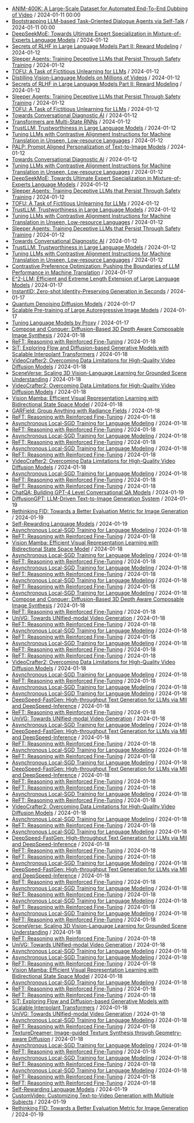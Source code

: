 - [ANIM-400K: A Large-Scale Dataset for Automated End-To-End Dubbing of Video](https://github.com/deep-diver/hf-daily-paper-newsletter/blob/main/archive/1/2024-01-11+ANIM-400K%3A+A+Large-Scale+Dataset+for+Automated+End-To-End+Dubbing+of+Video.yaml) / 2024-01-11 00:00
- [Bootstrapping LLM-based Task-Oriented Dialogue Agents via Self-Talk](https://github.com/deep-diver/hf-daily-paper-newsletter/blob/main/archive/1/2024-01-11+Bootstrapping+LLM-based+Task-Oriented+Dialogue+Agents+via+Self-Talk.yaml) / 2024-01-11 00:00
- [DeepSeekMoE: Towards Ultimate Expert Specialization in Mixture-of-Experts Language Models](https://github.com/deep-diver/hf-daily-paper-newsletter/blob/main/archive/2/2024-01-12+DeepSeekMoE%3A+Towards+Ultimate+Expert+Specialization+in+Mixture-of-Experts+Language+Models.yaml) / 2024-01-12
- [Secrets of RLHF in Large Language Models Part II: Reward Modeling](https://github.com/deep-diver/hf-daily-paper-newsletter/blob/main/archive/2/2024-01-12+Secrets+of+RLHF+in+Large+Language+Models+Part+II%3A+Reward+Modeling.yaml) / 2024-01-12
- [Sleeper Agents: Training Deceptive LLMs that Persist Through Safety Training](https://github.com/deep-diver/hf-daily-paper-newsletter/blob/main/archive/2/2024-01-12+Sleeper+Agents%3A+Training+Deceptive+LLMs+that+Persist+Through+Safety+Training.yaml) / 2024-01-12
- [TOFU: A Task of Fictitious Unlearning for LLMs](https://github.com/deep-diver/hf-daily-paper-newsletter/blob/main/archive/2/2024-01-12+TOFU%3A+A+Task+of+Fictitious+Unlearning+for+LLMs.yaml) / 2024-01-12
- [Distilling Vision-Language Models on Millions of Videos](https://github.com/deep-diver/hf-daily-paper-newsletter/blob/main/archive/3/2024-01-12+Distilling+Vision-Language+Models+on+Millions+of+Videos.yaml) / 2024-01-12
- [Secrets of RLHF in Large Language Models Part II: Reward Modeling](https://github.com/deep-diver/hf-daily-paper-newsletter/blob/main/archive/3/2024-01-12+Secrets+of+RLHF+in+Large+Language+Models+Part+II%3A+Reward+Modeling.yaml) / 2024-01-12
- [Sleeper Agents: Training Deceptive LLMs that Persist Through Safety Training](https://github.com/deep-diver/hf-daily-paper-newsletter/blob/main/archive/3/2024-01-12+Sleeper+Agents%3A+Training+Deceptive+LLMs+that+Persist+Through+Safety+Training.yaml) / 2024-01-12
- [TOFU: A Task of Fictitious Unlearning for LLMs](https://github.com/deep-diver/hf-daily-paper-newsletter/blob/main/archive/3/2024-01-12+TOFU%3A+A+Task+of+Fictitious+Unlearning+for+LLMs.yaml) / 2024-01-12
- [Towards Conversational Diagnostic AI](https://github.com/deep-diver/hf-daily-paper-newsletter/blob/main/archive/3/2024-01-12+Towards+Conversational+Diagnostic+AI.yaml) / 2024-01-12
- [Transformers are Multi-State RNNs](https://github.com/deep-diver/hf-daily-paper-newsletter/blob/main/archive/3/2024-01-12+Transformers+are+Multi-State+RNNs.yaml) / 2024-01-12
- [TrustLLM: Trustworthiness in Large Language Models](https://github.com/deep-diver/hf-daily-paper-newsletter/blob/main/archive/3/2024-01-12+TrustLLM%3A+Trustworthiness+in+Large+Language+Models.yaml) / 2024-01-12
- [Tuning LLMs with Contrastive Alignment Instructions for Machine Translation in Unseen, Low-resource Languages](https://github.com/deep-diver/hf-daily-paper-newsletter/blob/main/archive/3/2024-01-12+Tuning+LLMs+with+Contrastive+Alignment+Instructions+for+Machine+Translation+in+Unseen%2C+Low-resource+Languages.yaml) / 2024-01-12
- [PALP: Prompt Aligned Personalization of Text-to-Image Models](https://github.com/deep-diver/hf-daily-paper-newsletter/blob/main/archive/4/2024-01-12+PALP%3A+Prompt+Aligned+Personalization+of+Text-to-Image+Models.yaml) / 2024-01-12
- [Towards Conversational Diagnostic AI](https://github.com/deep-diver/hf-daily-paper-newsletter/blob/main/archive/4/2024-01-12+Towards+Conversational+Diagnostic+AI.yaml) / 2024-01-12
- [Tuning LLMs with Contrastive Alignment Instructions for Machine Translation in Unseen, Low-resource Languages](https://github.com/deep-diver/hf-daily-paper-newsletter/blob/main/archive/4/2024-01-12+Tuning+LLMs+with+Contrastive+Alignment+Instructions+for+Machine+Translation+in+Unseen%2C+Low-resource+Languages.yaml) / 2024-01-12
- [DeepSeekMoE: Towards Ultimate Expert Specialization in Mixture-of-Experts Language Models](https://github.com/deep-diver/hf-daily-paper-newsletter/blob/main/archive/5/2024-01-12+DeepSeekMoE%3A+Towards+Ultimate+Expert+Specialization+in+Mixture-of-Experts+Language+Models.yaml) / 2024-01-12
- [Sleeper Agents: Training Deceptive LLMs that Persist Through Safety Training](https://github.com/deep-diver/hf-daily-paper-newsletter/blob/main/archive/5/2024-01-12+Sleeper+Agents%3A+Training+Deceptive+LLMs+that+Persist+Through+Safety+Training.yaml) / 2024-01-12
- [TOFU: A Task of Fictitious Unlearning for LLMs](https://github.com/deep-diver/hf-daily-paper-newsletter/blob/main/archive/5/2024-01-12+TOFU%3A+A+Task+of+Fictitious+Unlearning+for+LLMs.yaml) / 2024-01-12
- [TrustLLM: Trustworthiness in Large Language Models](https://github.com/deep-diver/hf-daily-paper-newsletter/blob/main/archive/5/2024-01-12+TrustLLM%3A+Trustworthiness+in+Large+Language+Models.yaml) / 2024-01-12
- [Tuning LLMs with Contrastive Alignment Instructions for Machine Translation in Unseen, Low-resource Languages](https://github.com/deep-diver/hf-daily-paper-newsletter/blob/main/archive/5/2024-01-12+Tuning+LLMs+with+Contrastive+Alignment+Instructions+for+Machine+Translation+in+Unseen%2C+Low-resource+Languages.yaml) / 2024-01-12
- [Sleeper Agents: Training Deceptive LLMs that Persist Through Safety Training](https://github.com/deep-diver/hf-daily-paper-newsletter/blob/main/archive/6/2024-01-12+Sleeper+Agents%3A+Training+Deceptive+LLMs+that+Persist+Through+Safety+Training.yaml) / 2024-01-12
- [Towards Conversational Diagnostic AI](https://github.com/deep-diver/hf-daily-paper-newsletter/blob/main/archive/6/2024-01-12+Towards+Conversational+Diagnostic+AI.yaml) / 2024-01-12
- [TrustLLM: Trustworthiness in Large Language Models](https://github.com/deep-diver/hf-daily-paper-newsletter/blob/main/archive/6/2024-01-12+TrustLLM%3A+Trustworthiness+in+Large+Language+Models.yaml) / 2024-01-12
- [Tuning LLMs with Contrastive Alignment Instructions for Machine Translation in Unseen, Low-resource Languages](https://github.com/deep-diver/hf-daily-paper-newsletter/blob/main/archive/6/2024-01-12+Tuning+LLMs+with+Contrastive+Alignment+Instructions+for+Machine+Translation+in+Unseen%2C+Low-resource+Languages.yaml) / 2024-01-12
- [Contrastive Preference Optimization: Pushing the Boundaries of LLM Performance in Machine Translation](https://github.com/deep-diver/hf-daily-paper-newsletter/blob/main/archive/7/2024-01-17+Contrastive+Preference+Optimization%3A+Pushing+the+Boundaries+of+LLM+Performance+in+Machine+Translation.yaml) / 2024-01-17
- [E^2-LLM: Efficient and Extreme Length Extension of Large Language Models](https://github.com/deep-diver/hf-daily-paper-newsletter/blob/main/archive/7/2024-01-17+E%5E2-LLM%3A+Efficient+and+Extreme+Length+Extension+of+Large+Language+Models.yaml) / 2024-01-17
- [InstantID: Zero-shot Identity-Preserving Generation in Seconds](https://github.com/deep-diver/hf-daily-paper-newsletter/blob/main/archive/7/2024-01-17+InstantID%3A+Zero-shot+Identity-Preserving+Generation+in+Seconds.yaml) / 2024-01-17
- [Quantum Denoising Diffusion Models](https://github.com/deep-diver/hf-daily-paper-newsletter/blob/main/archive/7/2024-01-17+Quantum+Denoising+Diffusion+Models.yaml) / 2024-01-17
- [Scalable Pre-training of Large Autoregressive Image Models](https://github.com/deep-diver/hf-daily-paper-newsletter/blob/main/archive/7/2024-01-17+Scalable+Pre-training+of+Large+Autoregressive+Image+Models.yaml) / 2024-01-17
- [Tuning Language Models by Proxy](https://github.com/deep-diver/hf-daily-paper-newsletter/blob/main/archive/7/2024-01-17+Tuning+Language+Models+by+Proxy.yaml) / 2024-01-17
- [Compose and Conquer: Diffusion-Based 3D Depth Aware Composable Image Synthesis](https://github.com/deep-diver/hf-daily-paper-newsletter/blob/main/archive/8/2024-01-18+Compose+and+Conquer%3A+Diffusion-Based+3D+Depth+Aware+Composable+Image+Synthesis.yaml) / 2024-01-18
- [ReFT: Reasoning with Reinforced Fine-Tuning](https://github.com/deep-diver/hf-daily-paper-newsletter/blob/main/archive/8/2024-01-18+ReFT%3A+Reasoning+with+Reinforced+Fine-Tuning.yaml) / 2024-01-18
- [SiT: Exploring Flow and Diffusion-based Generative Models with Scalable Interpolant Transformers](https://github.com/deep-diver/hf-daily-paper-newsletter/blob/main/archive/8/2024-01-18+SiT%3A+Exploring+Flow+and+Diffusion-based+Generative+Models+with+Scalable+Interpolant+Transformers.yaml) / 2024-01-18
- [VideoCrafter2: Overcoming Data Limitations for High-Quality Video Diffusion Models](https://github.com/deep-diver/hf-daily-paper-newsletter/blob/main/archive/8/2024-01-18+VideoCrafter2%3A+Overcoming+Data+Limitations+for+High-Quality+Video+Diffusion+Models.yaml) / 2024-01-18
- [SceneVerse: Scaling 3D Vision-Language Learning for Grounded Scene Understanding](https://github.com/deep-diver/hf-daily-paper-newsletter/blob/main/archive/9/2024-01-18+SceneVerse%3A+Scaling+3D+Vision-Language+Learning+for+Grounded+Scene+Understanding.yaml) / 2024-01-18
- [VideoCrafter2: Overcoming Data Limitations for High-Quality Video Diffusion Models](https://github.com/deep-diver/hf-daily-paper-newsletter/blob/main/archive/9/2024-01-18+VideoCrafter2%3A+Overcoming+Data+Limitations+for+High-Quality+Video+Diffusion+Models.yaml) / 2024-01-18
- [Vision Mamba: Efficient Visual Representation Learning with Bidirectional State Space Model](https://github.com/deep-diver/hf-daily-paper-newsletter/blob/main/archive/9/2024-01-18+Vision+Mamba%3A+Efficient+Visual+Representation+Learning+with+Bidirectional+State+Space+Model.yaml) / 2024-01-18
- [GARField: Group Anything with Radiance Fields](https://github.com/deep-diver/hf-daily-paper-newsletter/blob/main/archive/10/2024-01-18+GARField%3A+Group+Anything+with+Radiance+Fields.yaml) / 2024-01-18
- [ReFT: Reasoning with Reinforced Fine-Tuning](https://github.com/deep-diver/hf-daily-paper-newsletter/blob/main/archive/10/2024-01-18+ReFT%3A+Reasoning+with+Reinforced+Fine-Tuning.yaml) / 2024-01-18
- [Asynchronous Local-SGD Training for Language Modeling](https://github.com/deep-diver/hf-daily-paper-newsletter/blob/main/archive/11/2024-01-18+Asynchronous+Local-SGD+Training+for+Language+Modeling.yaml) / 2024-01-18
- [ReFT: Reasoning with Reinforced Fine-Tuning](https://github.com/deep-diver/hf-daily-paper-newsletter/blob/main/archive/11/2024-01-18+ReFT%3A+Reasoning+with+Reinforced+Fine-Tuning.yaml) / 2024-01-18
- [Asynchronous Local-SGD Training for Language Modeling](https://github.com/deep-diver/hf-daily-paper-newsletter/blob/main/archive/12/2024-01-18+Asynchronous+Local-SGD+Training+for+Language+Modeling.yaml) / 2024-01-18
- [ReFT: Reasoning with Reinforced Fine-Tuning](https://github.com/deep-diver/hf-daily-paper-newsletter/blob/main/archive/12/2024-01-18+ReFT%3A+Reasoning+with+Reinforced+Fine-Tuning.yaml) / 2024-01-18
- [Asynchronous Local-SGD Training for Language Modeling](https://github.com/deep-diver/hf-daily-paper-newsletter/blob/main/archive/13/2024-01-18+Asynchronous+Local-SGD+Training+for+Language+Modeling.yaml) / 2024-01-18
- [ReFT: Reasoning with Reinforced Fine-Tuning](https://github.com/deep-diver/hf-daily-paper-newsletter/blob/main/archive/13/2024-01-18+ReFT%3A+Reasoning+with+Reinforced+Fine-Tuning.yaml) / 2024-01-18
- [VideoCrafter2: Overcoming Data Limitations for High-Quality Video Diffusion Models](https://github.com/deep-diver/hf-daily-paper-newsletter/blob/main/archive/13/2024-01-18+VideoCrafter2%3A+Overcoming+Data+Limitations+for+High-Quality+Video+Diffusion+Models.yaml) / 2024-01-18
- [Asynchronous Local-SGD Training for Language Modeling](https://github.com/deep-diver/hf-daily-paper-newsletter/blob/main/archive/14/2024-01-18+Asynchronous+Local-SGD+Training+for+Language+Modeling.yaml) / 2024-01-18
- [ReFT: Reasoning with Reinforced Fine-Tuning](https://github.com/deep-diver/hf-daily-paper-newsletter/blob/main/archive/14/2024-01-18+ReFT%3A+Reasoning+with+Reinforced+Fine-Tuning.yaml) / 2024-01-18
- [ReFT: Reasoning with Reinforced Fine-Tuning](https://github.com/deep-diver/hf-daily-paper-newsletter/blob/main/archive/15/2024-01-18+ReFT%3A+Reasoning+with+Reinforced+Fine-Tuning.yaml) / 2024-01-18
- [ChatQA: Building GPT-4 Level Conversational QA Models](https://github.com/deep-diver/hf-daily-paper-newsletter/blob/main/archive/16/2024-01-19+ChatQA%3A+Building+GPT-4+Level+Conversational+QA+Models.yaml) / 2024-01-19
- [DiffusionGPT: LLM-Driven Text-to-Image Generation System](https://github.com/deep-diver/hf-daily-paper-newsletter/blob/main/archive/16/2024-01-19+DiffusionGPT%3A+LLM-Driven+Text-to-Image+Generation+System.yaml) / 2024-01-19
- [Rethinking FID: Towards a Better Evaluation Metric for Image Generation](https://github.com/deep-diver/hf-daily-paper-newsletter/blob/main/archive/16/2024-01-19+Rethinking+FID%3A+Towards+a+Better+Evaluation+Metric+for+Image+Generation.yaml) / 2024-01-19
- [Self-Rewarding Language Models](https://github.com/deep-diver/hf-daily-paper-newsletter/blob/main/archive/16/2024-01-19+Self-Rewarding+Language+Models.yaml) / 2024-01-19
- [Asynchronous Local-SGD Training for Language Modeling](https://github.com/deep-diver/hf-daily-paper-newsletter/blob/main/archive/17/2024-01-18+Asynchronous+Local-SGD+Training+for+Language+Modeling.yaml) / 2024-01-18
- [ReFT: Reasoning with Reinforced Fine-Tuning](https://github.com/deep-diver/hf-daily-paper-newsletter/blob/main/archive/17/2024-01-18+ReFT%3A+Reasoning+with+Reinforced+Fine-Tuning.yaml) / 2024-01-18
- [Vision Mamba: Efficient Visual Representation Learning with Bidirectional State Space Model](https://github.com/deep-diver/hf-daily-paper-newsletter/blob/main/archive/17/2024-01-18+Vision+Mamba%3A+Efficient+Visual+Representation+Learning+with+Bidirectional+State+Space+Model.yaml) / 2024-01-18
- [Asynchronous Local-SGD Training for Language Modeling](https://github.com/deep-diver/hf-daily-paper-newsletter/blob/main/archive/18/2024-01-18+Asynchronous+Local-SGD+Training+for+Language+Modeling.yaml) / 2024-01-18
- [ReFT: Reasoning with Reinforced Fine-Tuning](https://github.com/deep-diver/hf-daily-paper-newsletter/blob/main/archive/18/2024-01-18+ReFT%3A+Reasoning+with+Reinforced+Fine-Tuning.yaml) / 2024-01-18
- [Asynchronous Local-SGD Training for Language Modeling](https://github.com/deep-diver/hf-daily-paper-newsletter/blob/main/archive/19/2024-01-18+Asynchronous+Local-SGD+Training+for+Language+Modeling.yaml) / 2024-01-18
- [ReFT: Reasoning with Reinforced Fine-Tuning](https://github.com/deep-diver/hf-daily-paper-newsletter/blob/main/archive/19/2024-01-18+ReFT%3A+Reasoning+with+Reinforced+Fine-Tuning.yaml) / 2024-01-18
- [Asynchronous Local-SGD Training for Language Modeling](https://github.com/deep-diver/hf-daily-paper-newsletter/blob/main/archive/20/2024-01-18+Asynchronous+Local-SGD+Training+for+Language+Modeling.yaml) / 2024-01-18
- [ReFT: Reasoning with Reinforced Fine-Tuning](https://github.com/deep-diver/hf-daily-paper-newsletter/blob/main/archive/20/2024-01-18+ReFT%3A+Reasoning+with+Reinforced+Fine-Tuning.yaml) / 2024-01-18
- [Asynchronous Local-SGD Training for Language Modeling](https://github.com/deep-diver/hf-daily-paper-newsletter/blob/main/archive/21/2024-01-18+Asynchronous+Local-SGD+Training+for+Language+Modeling.yaml) / 2024-01-18
- [Compose and Conquer: Diffusion-Based 3D Depth Aware Composable Image Synthesis](https://github.com/deep-diver/hf-daily-paper-newsletter/blob/main/archive/21/2024-01-18+Compose+and+Conquer%3A+Diffusion-Based+3D+Depth+Aware+Composable+Image+Synthesis.yaml) / 2024-01-18
- [ReFT: Reasoning with Reinforced Fine-Tuning](https://github.com/deep-diver/hf-daily-paper-newsletter/blob/main/archive/21/2024-01-18+ReFT%3A+Reasoning+with+Reinforced+Fine-Tuning.yaml) / 2024-01-18
- [UniVG: Towards UNIfied-modal Video Generation](https://github.com/deep-diver/hf-daily-paper-newsletter/blob/main/archive/21/2024-01-18+UniVG%3A+Towards+UNIfied-modal+Video+Generation.yaml) / 2024-01-18
- [ReFT: Reasoning with Reinforced Fine-Tuning](https://github.com/deep-diver/hf-daily-paper-newsletter/blob/main/archive/22/2024-01-18+ReFT%3A+Reasoning+with+Reinforced+Fine-Tuning.yaml) / 2024-01-18
- [Asynchronous Local-SGD Training for Language Modeling](https://github.com/deep-diver/hf-daily-paper-newsletter/blob/main/archive/23/2024-01-18+Asynchronous+Local-SGD+Training+for+Language+Modeling.yaml) / 2024-01-18
- [ReFT: Reasoning with Reinforced Fine-Tuning](https://github.com/deep-diver/hf-daily-paper-newsletter/blob/main/archive/23/2024-01-18+ReFT%3A+Reasoning+with+Reinforced+Fine-Tuning.yaml) / 2024-01-18
- [Asynchronous Local-SGD Training for Language Modeling](https://github.com/deep-diver/hf-daily-paper-newsletter/blob/main/archive/24/2024-01-18+Asynchronous+Local-SGD+Training+for+Language+Modeling.yaml) / 2024-01-18
- [ReFT: Reasoning with Reinforced Fine-Tuning](https://github.com/deep-diver/hf-daily-paper-newsletter/blob/main/archive/24/2024-01-18+ReFT%3A+Reasoning+with+Reinforced+Fine-Tuning.yaml) / 2024-01-18
- [ReFT: Reasoning with Reinforced Fine-Tuning](https://github.com/deep-diver/hf-daily-paper-newsletter/blob/main/archive/25/2024-01-18+ReFT%3A+Reasoning+with+Reinforced+Fine-Tuning.yaml) / 2024-01-18
- [VideoCrafter2: Overcoming Data Limitations for High-Quality Video Diffusion Models](https://github.com/deep-diver/hf-daily-paper-newsletter/blob/main/archive/25/2024-01-18+VideoCrafter2%3A+Overcoming+Data+Limitations+for+High-Quality+Video+Diffusion+Models.yaml) / 2024-01-18
- [Asynchronous Local-SGD Training for Language Modeling](https://github.com/deep-diver/hf-daily-paper-newsletter/blob/main/archive/26/2024-01-18+Asynchronous+Local-SGD+Training+for+Language+Modeling.yaml) / 2024-01-18
- [ReFT: Reasoning with Reinforced Fine-Tuning](https://github.com/deep-diver/hf-daily-paper-newsletter/blob/main/archive/26/2024-01-18+ReFT%3A+Reasoning+with+Reinforced+Fine-Tuning.yaml) / 2024-01-18
- [Asynchronous Local-SGD Training for Language Modeling](https://github.com/deep-diver/hf-daily-paper-newsletter/blob/main/archive/27/2024-01-18+Asynchronous+Local-SGD+Training+for+Language+Modeling.yaml) / 2024-01-18
- [Asynchronous Local-SGD Training for Language Modeling](https://github.com/deep-diver/hf-daily-paper-newsletter/blob/main/archive/28/2024-01-18+Asynchronous+Local-SGD+Training+for+Language+Modeling.yaml) / 2024-01-18
- [DeepSpeed-FastGen: High-throughput Text Generation for LLMs via MII and DeepSpeed-Inference](https://github.com/deep-diver/hf-daily-paper-newsletter/blob/main/archive/28/2024-01-18+DeepSpeed-FastGen%3A+High-throughput+Text+Generation+for+LLMs+via+MII+and+DeepSpeed-Inference.yaml) / 2024-01-18
- [ReFT: Reasoning with Reinforced Fine-Tuning](https://github.com/deep-diver/hf-daily-paper-newsletter/blob/main/archive/28/2024-01-18+ReFT%3A+Reasoning+with+Reinforced+Fine-Tuning.yaml) / 2024-01-18
- [UniVG: Towards UNIfied-modal Video Generation](https://github.com/deep-diver/hf-daily-paper-newsletter/blob/main/archive/28/2024-01-18+UniVG%3A+Towards+UNIfied-modal+Video+Generation.yaml) / 2024-01-18
- [Asynchronous Local-SGD Training for Language Modeling](https://github.com/deep-diver/hf-daily-paper-newsletter/blob/main/archive/29/2024-01-18+Asynchronous+Local-SGD+Training+for+Language+Modeling.yaml) / 2024-01-18
- [DeepSpeed-FastGen: High-throughput Text Generation for LLMs via MII and DeepSpeed-Inference](https://github.com/deep-diver/hf-daily-paper-newsletter/blob/main/archive/29/2024-01-18+DeepSpeed-FastGen%3A+High-throughput+Text+Generation+for+LLMs+via+MII+and+DeepSpeed-Inference.yaml) / 2024-01-18
- [ReFT: Reasoning with Reinforced Fine-Tuning](https://github.com/deep-diver/hf-daily-paper-newsletter/blob/main/archive/29/2024-01-18+ReFT%3A+Reasoning+with+Reinforced+Fine-Tuning.yaml) / 2024-01-18
- [Asynchronous Local-SGD Training for Language Modeling](https://github.com/deep-diver/hf-daily-paper-newsletter/blob/main/archive/30/2024-01-18+Asynchronous+Local-SGD+Training+for+Language+Modeling.yaml) / 2024-01-18
- [ReFT: Reasoning with Reinforced Fine-Tuning](https://github.com/deep-diver/hf-daily-paper-newsletter/blob/main/archive/30/2024-01-18+ReFT%3A+Reasoning+with+Reinforced+Fine-Tuning.yaml) / 2024-01-18
- [Asynchronous Local-SGD Training for Language Modeling](https://github.com/deep-diver/hf-daily-paper-newsletter/blob/main/archive/31/2024-01-18+Asynchronous+Local-SGD+Training+for+Language+Modeling.yaml) / 2024-01-18
- [DeepSpeed-FastGen: High-throughput Text Generation for LLMs via MII and DeepSpeed-Inference](https://github.com/deep-diver/hf-daily-paper-newsletter/blob/main/archive/31/2024-01-18+DeepSpeed-FastGen%3A+High-throughput+Text+Generation+for+LLMs+via+MII+and+DeepSpeed-Inference.yaml) / 2024-01-18
- [ReFT: Reasoning with Reinforced Fine-Tuning](https://github.com/deep-diver/hf-daily-paper-newsletter/blob/main/archive/31/2024-01-18+ReFT%3A+Reasoning+with+Reinforced+Fine-Tuning.yaml) / 2024-01-18
- [ReFT: Reasoning with Reinforced Fine-Tuning](https://github.com/deep-diver/hf-daily-paper-newsletter/blob/main/archive/32/2024-01-18+ReFT%3A+Reasoning+with+Reinforced+Fine-Tuning.yaml) / 2024-01-18
- [Asynchronous Local-SGD Training for Language Modeling](https://github.com/deep-diver/hf-daily-paper-newsletter/blob/main/archive/33/2024-01-18+Asynchronous+Local-SGD+Training+for+Language+Modeling.yaml) / 2024-01-18
- [ReFT: Reasoning with Reinforced Fine-Tuning](https://github.com/deep-diver/hf-daily-paper-newsletter/blob/main/archive/33/2024-01-18+ReFT%3A+Reasoning+with+Reinforced+Fine-Tuning.yaml) / 2024-01-18
- [VideoCrafter2: Overcoming Data Limitations for High-Quality Video Diffusion Models](https://github.com/deep-diver/hf-daily-paper-newsletter/blob/main/archive/33/2024-01-18+VideoCrafter2%3A+Overcoming+Data+Limitations+for+High-Quality+Video+Diffusion+Models.yaml) / 2024-01-18
- [Asynchronous Local-SGD Training for Language Modeling](https://github.com/deep-diver/hf-daily-paper-newsletter/blob/main/archive/34/2024-01-18+Asynchronous+Local-SGD+Training+for+Language+Modeling.yaml) / 2024-01-18
- [ReFT: Reasoning with Reinforced Fine-Tuning](https://github.com/deep-diver/hf-daily-paper-newsletter/blob/main/archive/34/2024-01-18+ReFT%3A+Reasoning+with+Reinforced+Fine-Tuning.yaml) / 2024-01-18
- [Asynchronous Local-SGD Training for Language Modeling](https://github.com/deep-diver/hf-daily-paper-newsletter/blob/main/archive/35/2024-01-18+Asynchronous+Local-SGD+Training+for+Language+Modeling.yaml) / 2024-01-18
- [DeepSpeed-FastGen: High-throughput Text Generation for LLMs via MII and DeepSpeed-Inference](https://github.com/deep-diver/hf-daily-paper-newsletter/blob/main/archive/35/2024-01-18+DeepSpeed-FastGen%3A+High-throughput+Text+Generation+for+LLMs+via+MII+and+DeepSpeed-Inference.yaml) / 2024-01-18
- [ReFT: Reasoning with Reinforced Fine-Tuning](https://github.com/deep-diver/hf-daily-paper-newsletter/blob/main/archive/35/2024-01-18+ReFT%3A+Reasoning+with+Reinforced+Fine-Tuning.yaml) / 2024-01-18
- [ReFT: Reasoning with Reinforced Fine-Tuning](https://github.com/deep-diver/hf-daily-paper-newsletter/blob/main/archive/36/2024-01-18+ReFT%3A+Reasoning+with+Reinforced+Fine-Tuning.yaml) / 2024-01-18
- [Asynchronous Local-SGD Training for Language Modeling](https://github.com/deep-diver/hf-daily-paper-newsletter/blob/main/archive/37/2024-01-18+Asynchronous+Local-SGD+Training+for+Language+Modeling.yaml) / 2024-01-18
- [DeepSpeed-FastGen: High-throughput Text Generation for LLMs via MII and DeepSpeed-Inference](https://github.com/deep-diver/hf-daily-paper-newsletter/blob/main/archive/37/2024-01-18+DeepSpeed-FastGen%3A+High-throughput+Text+Generation+for+LLMs+via+MII+and+DeepSpeed-Inference.yaml) / 2024-01-18
- [ReFT: Reasoning with Reinforced Fine-Tuning](https://github.com/deep-diver/hf-daily-paper-newsletter/blob/main/archive/37/2024-01-18+ReFT%3A+Reasoning+with+Reinforced+Fine-Tuning.yaml) / 2024-01-18
- [Asynchronous Local-SGD Training for Language Modeling](https://github.com/deep-diver/hf-daily-paper-newsletter/blob/main/archive/38/2024-01-18+Asynchronous+Local-SGD+Training+for+Language+Modeling.yaml) / 2024-01-18
- [ReFT: Reasoning with Reinforced Fine-Tuning](https://github.com/deep-diver/hf-daily-paper-newsletter/blob/main/archive/38/2024-01-18+ReFT%3A+Reasoning+with+Reinforced+Fine-Tuning.yaml) / 2024-01-18
- [Asynchronous Local-SGD Training for Language Modeling](https://github.com/deep-diver/hf-daily-paper-newsletter/blob/main/archive/39/2024-01-18+Asynchronous+Local-SGD+Training+for+Language+Modeling.yaml) / 2024-01-18
- [ReFT: Reasoning with Reinforced Fine-Tuning](https://github.com/deep-diver/hf-daily-paper-newsletter/blob/main/archive/39/2024-01-18+ReFT%3A+Reasoning+with+Reinforced+Fine-Tuning.yaml) / 2024-01-18
- [Asynchronous Local-SGD Training for Language Modeling](https://github.com/deep-diver/hf-daily-paper-newsletter/blob/main/archive/40/2024-01-18+Asynchronous+Local-SGD+Training+for+Language+Modeling.yaml) / 2024-01-18
- [ReFT: Reasoning with Reinforced Fine-Tuning](https://github.com/deep-diver/hf-daily-paper-newsletter/blob/main/archive/40/2024-01-18+ReFT%3A+Reasoning+with+Reinforced+Fine-Tuning.yaml) / 2024-01-18
- [SceneVerse: Scaling 3D Vision-Language Learning for Grounded Scene Understanding](https://github.com/deep-diver/hf-daily-paper-newsletter/blob/main/archive/40/2024-01-18+SceneVerse%3A+Scaling+3D+Vision-Language+Learning+for+Grounded+Scene+Understanding.yaml) / 2024-01-18
- [ReFT: Reasoning with Reinforced Fine-Tuning](https://github.com/deep-diver/hf-daily-paper-newsletter/blob/main/archive/41/2024-01-18+ReFT%3A+Reasoning+with+Reinforced+Fine-Tuning.yaml) / 2024-01-18
- [UniVG: Towards UNIfied-modal Video Generation](https://github.com/deep-diver/hf-daily-paper-newsletter/blob/main/archive/41/2024-01-18+UniVG%3A+Towards+UNIfied-modal+Video+Generation.yaml) / 2024-01-18
- [Asynchronous Local-SGD Training for Language Modeling](https://github.com/deep-diver/hf-daily-paper-newsletter/blob/main/archive/42/2024-01-18+Asynchronous+Local-SGD+Training+for+Language+Modeling.yaml) / 2024-01-18
- [Asynchronous Local-SGD Training for Language Modeling](https://github.com/deep-diver/hf-daily-paper-newsletter/blob/main/archive/43/2024-01-18+Asynchronous+Local-SGD+Training+for+Language+Modeling.yaml) / 2024-01-18
- [ReFT: Reasoning with Reinforced Fine-Tuning](https://github.com/deep-diver/hf-daily-paper-newsletter/blob/main/archive/43/2024-01-18+ReFT%3A+Reasoning+with+Reinforced+Fine-Tuning.yaml) / 2024-01-18
- [Vision Mamba: Efficient Visual Representation Learning with Bidirectional State Space Model](https://github.com/deep-diver/hf-daily-paper-newsletter/blob/main/archive/43/2024-01-18+Vision+Mamba%3A+Efficient+Visual+Representation+Learning+with+Bidirectional+State+Space+Model.yaml) / 2024-01-18
- [Asynchronous Local-SGD Training for Language Modeling](https://github.com/deep-diver/hf-daily-paper-newsletter/blob/main/archive/44/2024-01-18+Asynchronous+Local-SGD+Training+for+Language+Modeling.yaml) / 2024-01-18
- [ReFT: Reasoning with Reinforced Fine-Tuning](https://github.com/deep-diver/hf-daily-paper-newsletter/blob/main/archive/44/2024-01-18+ReFT%3A+Reasoning+with+Reinforced+Fine-Tuning.yaml) / 2024-01-18
- [ReFT: Reasoning with Reinforced Fine-Tuning](https://github.com/deep-diver/hf-daily-paper-newsletter/blob/main/archive/45/2024-01-18+ReFT%3A+Reasoning+with+Reinforced+Fine-Tuning.yaml) / 2024-01-18
- [SiT: Exploring Flow and Diffusion-based Generative Models with Scalable Interpolant Transformers](https://github.com/deep-diver/hf-daily-paper-newsletter/blob/main/archive/45/2024-01-18+SiT%3A+Exploring+Flow+and+Diffusion-based+Generative+Models+with+Scalable+Interpolant+Transformers.yaml) / 2024-01-18
- [UniVG: Towards UNIfied-modal Video Generation](https://github.com/deep-diver/hf-daily-paper-newsletter/blob/main/archive/45/2024-01-18+UniVG%3A+Towards+UNIfied-modal+Video+Generation.yaml) / 2024-01-18
- [Asynchronous Local-SGD Training for Language Modeling](https://github.com/deep-diver/hf-daily-paper-newsletter/blob/main/archive/46/2024-01-18+Asynchronous+Local-SGD+Training+for+Language+Modeling.yaml) / 2024-01-18
- [ReFT: Reasoning with Reinforced Fine-Tuning](https://github.com/deep-diver/hf-daily-paper-newsletter/blob/main/archive/47/2024-01-18+ReFT%3A+Reasoning+with+Reinforced+Fine-Tuning.yaml) / 2024-01-18
- [TextureDreamer: Image-guided Texture Synthesis through Geometry-aware Diffusion](https://github.com/deep-diver/hf-daily-paper-newsletter/blob/main/archive/47/2024-01-18+TextureDreamer%3A+Image-guided+Texture+Synthesis+through+Geometry-aware+Diffusion.yaml) / 2024-01-18
- [Asynchronous Local-SGD Training for Language Modeling](https://github.com/deep-diver/hf-daily-paper-newsletter/blob/main/archive/48/2024-01-18+Asynchronous+Local-SGD+Training+for+Language+Modeling.yaml) / 2024-01-18
- [ReFT: Reasoning with Reinforced Fine-Tuning](https://github.com/deep-diver/hf-daily-paper-newsletter/blob/main/archive/48/2024-01-18+ReFT%3A+Reasoning+with+Reinforced+Fine-Tuning.yaml) / 2024-01-18
- [Asynchronous Local-SGD Training for Language Modeling](https://github.com/deep-diver/hf-daily-paper-newsletter/blob/main/archive/49/2024-01-18+Asynchronous+Local-SGD+Training+for+Language+Modeling.yaml) / 2024-01-18
- [ReFT: Reasoning with Reinforced Fine-Tuning](https://github.com/deep-diver/hf-daily-paper-newsletter/blob/main/archive/49/2024-01-18+ReFT%3A+Reasoning+with+Reinforced+Fine-Tuning.yaml) / 2024-01-18
- [Asynchronous Local-SGD Training for Language Modeling](https://github.com/deep-diver/hf-daily-paper-newsletter/blob/main/archive/50/2024-01-18+Asynchronous+Local-SGD+Training+for+Language+Modeling.yaml) / 2024-01-18
- [ReFT: Reasoning with Reinforced Fine-Tuning](https://github.com/deep-diver/hf-daily-paper-newsletter/blob/main/archive/50/2024-01-18+ReFT%3A+Reasoning+with+Reinforced+Fine-Tuning.yaml) / 2024-01-18
- [ReFT: Reasoning with Reinforced Fine-Tuning](https://github.com/deep-diver/hf-daily-paper-newsletter/blob/main/archive/51/2024-01-18+ReFT%3A+Reasoning+with+Reinforced+Fine-Tuning.yaml) / 2024-01-18
- [Self-Rewarding Language Models](https://github.com/deep-diver/hf-daily-paper-newsletter/blob/main/archive/1/2024-01-19+Self-Rewarding+Language+Models.yaml) / 2024-01-19
- [CustomVideo: Customizing Text-to-Video Generation with Multiple Subjects](https://github.com/deep-diver/hf-daily-paper-newsletter/blob/main/archive/2/2024-01-19+CustomVideo%3A+Customizing+Text-to-Video+Generation+with+Multiple+Subjects.yaml) / 2024-01-19
- [Rethinking FID: Towards a Better Evaluation Metric for Image Generation](https://github.com/deep-diver/hf-daily-paper-newsletter/blob/main/archive/2/2024-01-19+Rethinking+FID%3A+Towards+a+Better+Evaluation+Metric+for+Image+Generation.yaml) / 2024-01-19
